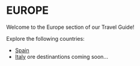 # EUROPE

Welcome to the Europe section of our Travel Guide!

Explore the following countries:
- [Spain](Spain/README.md)
- [Italy](./italy/README.md)
ore destinantions coming soon...
